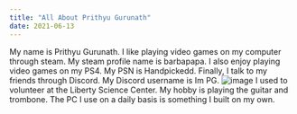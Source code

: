 ```yaml
---
title: "All About Prithyu Gurunath"
date: 2021-06-13
---
```

My name is Prithyu Gurunath. 
I like playing video games on my computer through steam. My steam profile name is barbapapa.
I also enjoy playing video games on my PS4. My PSN is Handpickedd.
Finally, I talk to my friends through Discord. My Discord username is Im PG.
![image](https://user-images.githubusercontent.com/85847742/121822908-bb417f00-cc6f-11eb-8f0f-bccb5d4f1506.png)
I used to volunteer at the Liberty Science Center. My hobby is playing the guitar and trombone. The PC I use on a daily basis is something I built on my own.
